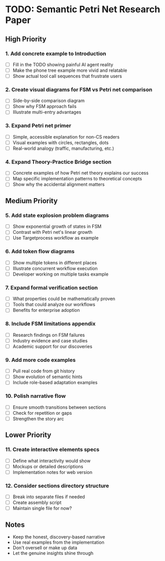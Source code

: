 # TODO: Semantic Petri Net Research Paper

## High Priority

### 1. Add concrete example to Introduction
- [ ] Fill in the TODO showing painful AI agent reality
- [ ] Make the phone tree example more vivid and relatable
- [ ] Show actual tool call sequences that frustrate users

### 2. Create visual diagrams for FSM vs Petri net comparison
- [ ] Side-by-side comparison diagram
- [ ] Show why FSM approach fails
- [ ] Illustrate multi-entry advantages

### 3. Expand Petri net primer
- [ ] Simple, accessible explanation for non-CS readers
- [ ] Visual examples with circles, rectangles, dots
- [ ] Real-world analogy (traffic, manufacturing, etc.)

### 4. Expand Theory-Practice Bridge section
- [ ] Concrete examples of how Petri net theory explains our success
- [ ] Map specific implementation patterns to theoretical concepts
- [ ] Show why the accidental alignment matters

## Medium Priority

### 5. Add state explosion problem diagrams
- [ ] Show exponential growth of states in FSM
- [ ] Contrast with Petri net's linear growth
- [ ] Use Targetprocess workflow as example

### 6. Add token flow diagrams
- [ ] Show multiple tokens in different places
- [ ] Illustrate concurrent workflow execution
- [ ] Developer working on multiple tasks example

### 7. Expand formal verification section
- [ ] What properties could be mathematically proven
- [ ] Tools that could analyze our workflows
- [ ] Benefits for enterprise adoption

### 8. Include FSM limitations appendix
- [ ] Research findings on FSM failures
- [ ] Industry evidence and case studies
- [ ] Academic support for our discoveries

### 9. Add more code examples
- [ ] Pull real code from git history
- [ ] Show evolution of semantic hints
- [ ] Include role-based adaptation examples

### 10. Polish narrative flow
- [ ] Ensure smooth transitions between sections
- [ ] Check for repetition or gaps
- [ ] Strengthen the story arc

## Lower Priority

### 11. Create interactive elements specs
- [ ] Define what interactivity would show
- [ ] Mockups or detailed descriptions
- [ ] Implementation notes for web version

### 12. Consider sections directory structure
- [ ] Break into separate files if needed
- [ ] Create assembly script
- [ ] Maintain single file for now?

## Notes

- Keep the honest, discovery-based narrative
- Use real examples from the implementation
- Don't oversell or make up data
- Let the genuine insights shine through